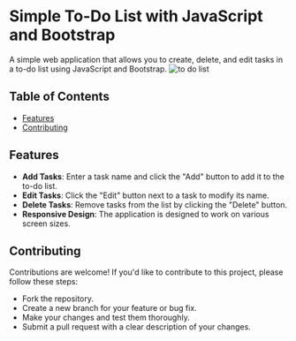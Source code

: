 # Simple To-Do List with JavaScript and Bootstrap
A simple web application that allows you to create, delete, and edit tasks in a to-do list using JavaScript and Bootstrap.
![to do list](https://github.com/M-Arslan001/to_do_list_js/assets/146702714/8ee843c3-0f23-4024-8b1d-a4205dd9121c)

## Table of Contents

- [Features](#features)
- [Contributing](#contributing)
## Features

- **Add Tasks**: Enter a task name and click the "Add" button to add it to the to-do list.
- **Edit Tasks**: Click the "Edit" button next to a task to modify its name.
- **Delete Tasks**: Remove tasks from the list by clicking the "Delete" button.
- **Responsive Design**: The application is designed to work on various screen sizes.

## Contributing
Contributions are welcome! If you'd like to contribute to this project, please follow these steps:

- Fork the repository.
- Create a new branch for your feature or bug fix.
- Make your changes and test them thoroughly.
- Submit a pull request with a clear description of your changes.
